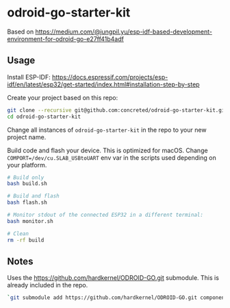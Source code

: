 # odroid-go-starter-kit

Based on https://medium.com/@jungpil.yu/esp-idf-based-development-environment-for-odroid-go-e27ff41b4adf

## Usage

Install ESP-IDF: https://docs.espressif.com/projects/esp-idf/en/latest/esp32/get-started/index.html#installation-step-by-step

Create your project based on this repo:

```bash
git clone --recursive git@github.com:concreted/odroid-go-starter-kit.git
cd odroid-go-starter-kit
```

Change all instances of `odroid-go-starter-kit` in the repo to your new project name.

Build code and flash your device. This is optimized for macOS. Change `COMPORT=/dev/cu.SLAB_USBtoUART` env var in the scripts used depending on your platform.
```bash
# Build only
bash build.sh

# Build and flash 
bash flash.sh

# Monitor stdout of the connected ESP32 in a different terminal:
bash monitor.sh

# Clean
rm -rf build
```

## Notes

Uses the https://github.com/hardkernel/ODROID-GO.git submodule. This is already included in the repo.
```bash
`git submodule add https://github.com/hardkernel/ODROID-GO.git components/odroid-go`
```
